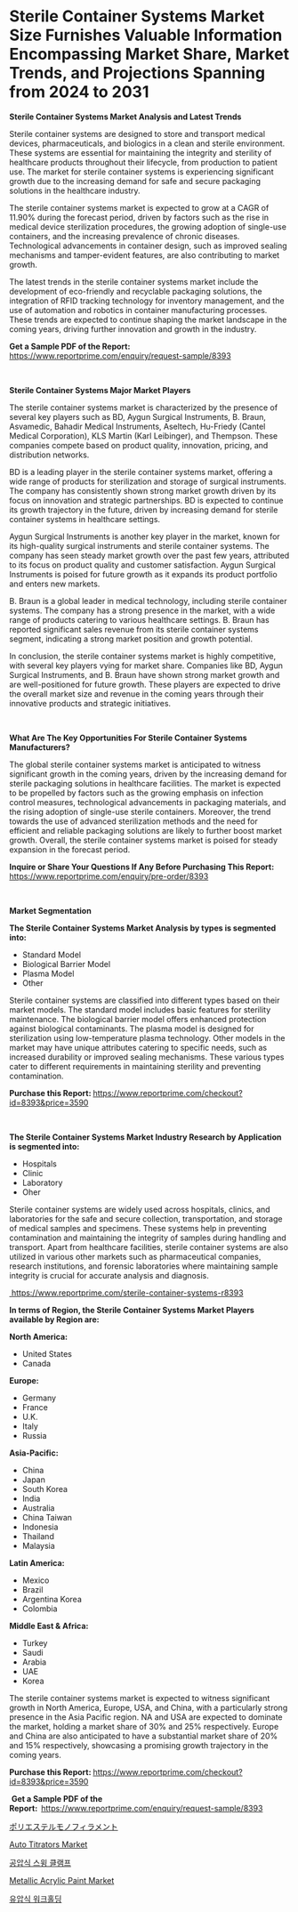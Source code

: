 <p><h1>Sterile Container Systems Market Size Furnishes Valuable Information Encompassing Market Share, Market Trends, and Projections Spanning from 2024 to 2031</h1></p><p><strong>Sterile Container Systems Market Analysis and Latest Trends</strong></p>
<p><p>Sterile container systems are designed to store and transport medical devices, pharmaceuticals, and biologics in a clean and sterile environment. These systems are essential for maintaining the integrity and sterility of healthcare products throughout their lifecycle, from production to patient use. The market for sterile container systems is experiencing significant growth due to the increasing demand for safe and secure packaging solutions in the healthcare industry.</p><p>The sterile container systems market is expected to grow at a CAGR of 11.90% during the forecast period, driven by factors such as the rise in medical device sterilization procedures, the growing adoption of single-use containers, and the increasing prevalence of chronic diseases. Technological advancements in container design, such as improved sealing mechanisms and tamper-evident features, are also contributing to market growth.</p><p>The latest trends in the sterile container systems market include the development of eco-friendly and recyclable packaging solutions, the integration of RFID tracking technology for inventory management, and the use of automation and robotics in container manufacturing processes. These trends are expected to continue shaping the market landscape in the coming years, driving further innovation and growth in the industry.</p></p>
<p><strong>Get a Sample PDF of the Report:&nbsp;</strong> <a href="https://www.reportprime.com/enquiry/request-sample/8393">https://www.reportprime.com/enquiry/request-sample/8393</a></p>
<p>&nbsp;</p>
<p><strong>Sterile Container Systems Major Market Players</strong></p>
<p><p>The sterile container systems market is characterized by the presence of several key players such as BD, Aygun Surgical Instruments, B. Braun, Asvamedic, Bahadir Medical Instruments, Aseltech, Hu-Friedy (Cantel Medical Corporation), KLS Martin (Karl Leibinger), and Thempson. These companies compete based on product quality, innovation, pricing, and distribution networks.</p><p>BD is a leading player in the sterile container systems market, offering a wide range of products for sterilization and storage of surgical instruments. The company has consistently shown strong market growth driven by its focus on innovation and strategic partnerships. BD is expected to continue its growth trajectory in the future, driven by increasing demand for sterile container systems in healthcare settings.</p><p>Aygun Surgical Instruments is another key player in the market, known for its high-quality surgical instruments and sterile container systems. The company has seen steady market growth over the past few years, attributed to its focus on product quality and customer satisfaction. Aygun Surgical Instruments is poised for future growth as it expands its product portfolio and enters new markets.</p><p>B. Braun is a global leader in medical technology, including sterile container systems. The company has a strong presence in the market, with a wide range of products catering to various healthcare settings. B. Braun has reported significant sales revenue from its sterile container systems segment, indicating a strong market position and growth potential.</p><p>In conclusion, the sterile container systems market is highly competitive, with several key players vying for market share. Companies like BD, Aygun Surgical Instruments, and B. Braun have shown strong market growth and are well-positioned for future growth. These players are expected to drive the overall market size and revenue in the coming years through their innovative products and strategic initiatives.</p></p>
<p>&nbsp;</p>
<p><strong>What Are The Key Opportunities For Sterile Container Systems Manufacturers?</strong></p>
<p><p>The global sterile container systems market is anticipated to witness significant growth in the coming years, driven by the increasing demand for sterile packaging solutions in healthcare facilities. The market is expected to be propelled by factors such as the growing emphasis on infection control measures, technological advancements in packaging materials, and the rising adoption of single-use sterile containers. Moreover, the trend towards the use of advanced sterilization methods and the need for efficient and reliable packaging solutions are likely to further boost market growth. Overall, the sterile container systems market is poised for steady expansion in the forecast period.</p></p>
<p><strong>Inquire or Share Your Questions If Any Before Purchasing This Report:</strong> <a href="https://www.reportprime.com/enquiry/pre-order/8393">https://www.reportprime.com/enquiry/pre-order/8393</a></p>
<p>&nbsp;</p>
<p><strong>Market Segmentation</strong></p>
<p><strong>The Sterile Container Systems Market Analysis by types is segmented into:</strong></p>
<p><ul><li>Standard Model</li><li>Biological Barrier Model</li><li>Plasma Model</li><li>Other</li></ul></p>
<p><p>Sterile container systems are classified into different types based on their market models. The standard model includes basic features for sterility maintenance. The biological barrier model offers enhanced protection against biological contaminants. The plasma model is designed for sterilization using low-temperature plasma technology. Other models in the market may have unique attributes catering to specific needs, such as increased durability or improved sealing mechanisms. These various types cater to different requirements in maintaining sterility and preventing contamination.</p></p>
<p><strong>Purchase this Report:&nbsp;</strong><a href="https://www.reportprime.com/checkout?id=8393&price=3590">https://www.reportprime.com/checkout?id=8393&price=3590</a></p>
<p>&nbsp;</p>
<p><strong>The Sterile Container Systems Market Industry Research by Application is segmented into:</strong></p>
<p><ul><li>Hospitals</li><li>Clinic</li><li>Laboratory</li><li>Oher</li></ul></p>
<p><p>Sterile container systems are widely used across hospitals, clinics, and laboratories for the safe and secure collection, transportation, and storage of medical samples and specimens. These systems help in preventing contamination and maintaining the integrity of samples during handling and transport. Apart from healthcare facilities, sterile container systems are also utilized in various other markets such as pharmaceutical companies, research institutions, and forensic laboratories where maintaining sample integrity is crucial for accurate analysis and diagnosis.</p></p>
<p><a href="https://www.reportprime.com/sterile-container-systems-r8393">&nbsp;https://www.reportprime.com/sterile-container-systems-r8393</a></p>
<p><strong>In terms of Region, the Sterile Container Systems Market Players available by Region are:</strong></p>
<p>
    <p> <strong> North America: </strong>
        <ul>
            <li>United States</li>
            <li>Canada</li>
        </ul>
        </p> 
    <p> <strong> Europe: </strong>
        <ul>
            <li>Germany</li>
            <li>France</li>
            <li>U.K.</li>
            <li>Italy</li>
            <li>Russia</li>
        </ul>
        </p> 
    <p> <strong> Asia-Pacific: </strong>
        <ul>
            <li>China</li>
            <li>Japan</li>
            <li>South Korea</li>
            <li>India</li>
            <li>Australia</li>
            <li>China Taiwan</li>
            <li>Indonesia</li>
            <li>Thailand</li>
            <li>Malaysia</li>
        </ul>
        </p> 
    <p> <strong> Latin America: </strong>
        <ul>
            <li>Mexico</li>
            <li>Brazil</li>
            <li>Argentina Korea</li>
            <li>Colombia</li>
        </ul>
        </p> 
    <p> <strong> Middle East & Africa: </strong>
        <ul>
            <li>Turkey</li>
            <li>Saudi</li>
            <li>Arabia</li>
            <li>UAE</li>
            <li>Korea</li>
        </ul>
    </p>
    </p>
<p><p>The sterile container systems market is expected to witness significant growth in North America, Europe, USA, and China, with a particularly strong presence in the Asia Pacific region. NA and USA are expected to dominate the market, holding a market share of 30% and 25% respectively. Europe and China are also anticipated to have a substantial market share of 20% and 15% respectively, showcasing a promising growth trajectory in the coming years.</p></p>
<p><strong>Purchase this Report: </strong><a href="https://www.reportprime.com/checkout?id=8393&price=3590">https://www.reportprime.com/checkout?id=8393&price=3590</a></p>
<p>&nbsp;<strong>Get a Sample PDF of the Report:&nbsp;&nbsp;</strong><a href="https://www.reportprime.com/enquiry/request-sample/8393">https://www.reportprime.com/enquiry/request-sample/8393</a></p>
<p><strong></strong></p>
<p><p><a href="https://github.com/avwofrml53535/Market-Research-Report-List-1/blob/main/359386922808.md">ポリエステルモノフィラメント</a></p><p><a href="https://github.com/elizabethdagraca/Market-Research-Report-List-2/blob/main/auto-titrators-market.md">Auto Titrators Market</a></p><p><a href="https://github.com/lzuwsfreyoq70/Market-Research-Report-List-1/blob/main/656111820942.md">공압식 스윙 클램프</a></p><p><a href="https://issuu.com/reportprime-2/docs/metallic-acrylic-paint-market-size-2030.pptx">Metallic Acrylic Paint Market</a></p><p><a href="https://github.com/TrevorKruvalis5678/Market-Research-Report-List-1/blob/main/500092220943.md">유압식 워크홀딩</a></p></p>